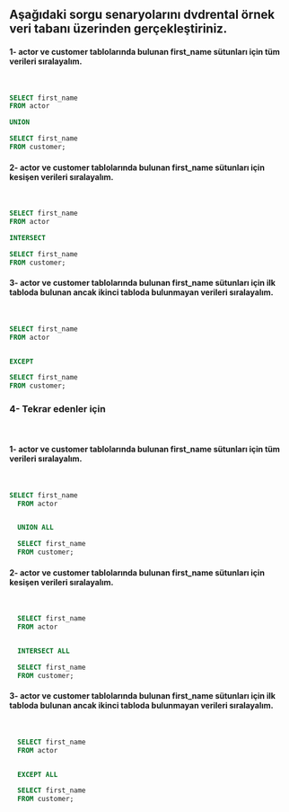 ## Aşağıdaki sorgu senaryolarını dvdrental örnek veri tabanı üzerinden gerçekleştiriniz.<br />

#### 1- actor ve customer tablolarında bulunan first_name sütunları için tüm verileri sıralayalım.
<br />

```SQL
SELECT first_name 
FROM actor

UNION

SELECT first_name
FROM customer;
```

#### 2- actor ve customer tablolarında bulunan first_name sütunları için kesişen verileri sıralayalım.

<br />

```SQL
SELECT first_name 
FROM actor

INTERSECT

SELECT first_name
FROM customer;
```

#### 3- actor ve customer tablolarında bulunan first_name sütunları için ilk tabloda bulunan ancak ikinci tabloda bulunmayan verileri sıralayalım.

<br />

```SQL
SELECT first_name 
FROM actor


EXCEPT

SELECT first_name
FROM customer;
```


### 4- Tekrar edenler için 
<br />

#### 1- actor ve customer tablolarında bulunan first_name sütunları için tüm verileri sıralayalım.
<br />

```SQL
SELECT first_name 
  FROM actor


  UNION ALL

  SELECT first_name
  FROM customer;

```

#### 2- actor ve customer tablolarında bulunan first_name sütunları için kesişen verileri sıralayalım.

<br />

```SQL
  SELECT first_name 
  FROM actor


  INTERSECT ALL

  SELECT first_name
  FROM customer;
```

#### 3- actor ve customer tablolarında bulunan first_name sütunları için ilk tabloda bulunan ancak ikinci tabloda bulunmayan verileri sıralayalım.

<br />

```SQL
  SELECT first_name 
  FROM actor


  EXCEPT ALL

  SELECT first_name
  FROM customer;

```

